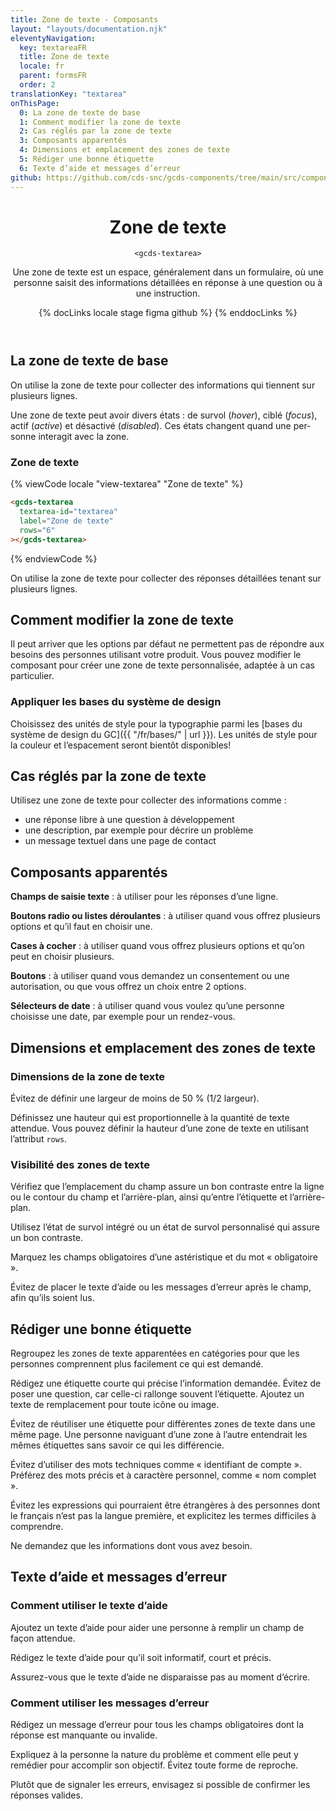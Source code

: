 ```yaml
---
title: Zone de texte - Composants
layout: "layouts/documentation.njk"
eleventyNavigation:
  key: textareaFR
  title: Zone de texte
  locale: fr
  parent: formsFR
  order: 2
translationKey: "textarea"
onThisPage:
  0: La zone de texte de base
  1: Comment modifier la zone de texte
  2: Cas réglés par la zone de texte
  3: Composants apparentés
  4: Dimensions et emplacement des zones de texte
  5: Rédiger une bonne étiquette
  6: Texte d’aide et messages d’erreur
github: https://github.com/cds-snc/gcds-components/tree/main/src/components/gcds-textarea
---
```


<header>

# Zone de texte

`<gcds-textarea>`

Une zone de texte est un espace, généralement dans un formulaire, où une personne saisit des informations détaillées en réponse à une question ou à une instruction.

{% docLinks locale stage figma github %}
{% enddocLinks %}

</header>

<section aria-label="La zone de texte de base">

## La zone de texte de base

On utilise la zone de texte pour collecter des informations qui tiennent sur plusieurs lignes.

Une zone de texte peut avoir divers états : de survol <span lang="en">(*hover*)</en>, ciblé <span lang="en">(*focus*)</en>, actif <span lang="en">(*active*)</en> et désactivé <span lang="en">(*disabled*)</en>. Ces états changent quand une personne interagit avec la zone.

### Zone de texte

<div class="comp-show">
  <gcds-textarea
    textarea-id="textarea"
    label="Text area"
    rows="6"
  ></gcds-textarea>
</div>

{% viewCode locale "view-textarea" "Zone de texte" %}
``` html
<gcds-textarea
  textarea-id="textarea"
  label="Zone de texte"
  rows="6"
></gcds-textarea>
```
{% endviewCode %}

On utilise la zone de texte pour collecter des réponses détaillées tenant sur plusieurs lignes.

</section>

<section aria-label="Comment modifier la zone de texte">

## Comment modifier la zone de texte

Il peut arriver que les options par défaut ne permettent pas de répondre aux besoins des personnes utilisant votre produit. Vous pouvez modifier le composant pour créer une zone de texte personnalisée, adaptée à un cas particulier.

### Appliquer les bases du système de design

Choisissez des unités de style pour la typographie parmi les [bases du système de design du GC]({{ "/fr/bases/" | url }}). Les unités de style pour la couleur et l’espacement seront bientôt disponibles!

</section>

<section aria-label="Cas réglés par la zone de texte">

## Cas réglés par la zone de texte

Utilisez une zone de texte pour collecter des informations comme :

- une réponse libre à une question à développement
- une description, par exemple pour décrire un problème
- un message textuel dans une page de contact

</section>

<section aria-label="Composants apparentés">

## Composants apparentés

**Champs de saisie texte** : à utiliser pour les réponses d’une ligne.

**Boutons radio ou listes déroulantes** : à utiliser quand vous offrez plusieurs options et qu’il faut en choisir une.

**Cases à cocher** : à utiliser quand vous offrez plusieurs options et qu’on peut en choisir plusieurs.

**Boutons** : à utiliser quand vous demandez un consentement ou une autorisation, ou que vous offrez un choix entre 2 options.

**Sélecteurs de date** : à utiliser quand vous voulez qu’une personne choisisse une date, par exemple pour un rendez-vous.

</section>

<section aria-label="Dimensions et emplacement des zones de texte">

## Dimensions et emplacement des zones de texte

### Dimensions de la zone de texte

Évitez de définir une largeur de moins de 50 % (1/2 largeur).

Définissez une hauteur qui est proportionnelle à la quantité de texte attendue. Vous pouvez définir la hauteur d’une zone de texte en utilisant l’attribut <span lang="en">`rows`</span>.

### Visibilité des zones de texte

Vérifiez que l’emplacement du champ assure un bon contraste entre la ligne ou le contour du champ et l’arrière-plan, ainsi qu’entre l’étiquette et l’arrière-plan.

Utilisez l’état de survol intégré ou un état de survol personnalisé qui assure un bon contraste.

Marquez les champs obligatoires d’une astéristique et du mot « obligatoire ».

Évitez de placer le texte d’aide ou les messages d’erreur après le champ, afin qu’ils soient lus.

</section>

<section aria-label="Rédiger une bonne étiquette">

## Rédiger une bonne étiquette

Regroupez les zones de texte apparentées en catégories pour que les personnes comprennent plus facilement ce qui est demandé.

Rédigez une étiquette courte qui précise l’information demandée. Évitez de poser une question, car celle-ci rallonge souvent l’étiquette. Ajoutez un texte de remplacement pour toute icône ou image.

Évitez de réutiliser une étiquette pour différentes zones de texte dans une même page. Une personne naviguant d’une zone à l’autre entendrait les mêmes étiquettes sans savoir ce qui les différencie.

Évitez d’utiliser des mots techniques comme « identifiant de compte ». Préférez des mots précis et à caractère personnel, comme « nom complet ».

Évitez les expressions qui pourraient être étrangères à des personnes dont le français n’est pas la langue première, et explicitez les termes difficiles à comprendre.

Ne demandez que les informations dont vous avez besoin.

</section>

<section aria-label="Texte d’aide et messages d’erreur">

## Texte d’aide et messages d’erreur

### Comment utiliser le texte d’aide

Ajoutez un texte d’aide pour aider une personne à remplir un champ de façon attendue.

Rédigez le texte d’aide pour qu’il soit informatif, court et précis.

Assurez-vous que le texte d’aide ne disparaisse pas au moment d’écrire.

### Comment utiliser les messages d’erreur

Rédigez un message d’erreur pour tous les champs obligatoires dont la réponse est manquante ou invalide.

Expliquez à la personne la nature du problème et comment elle peut y remédier pour accomplir son objectif. Évitez toute forme de reproche.

Plutôt que de signaler les erreurs, envisagez si possible de confirmer les réponses valides.

</section>
